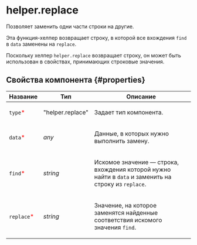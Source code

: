 # helper.replace

Позволяет заменить одни части строки на другие.

Эта функция-хелпер возвращает строку, в которой все вхождения `find` в `data` заменены на `replace`.

Поскольку хелпер `helper.replace` возвращает строку, он может быть использован в свойствах, принимающих строковые значения.

## Свойства компонента {#properties}

| Название                                    | Тип              | Описание                                                                                                    |
| ------------------------------------------- | ---------------- | ----------------------------------------------------------------------------------------------------------- |
| `type`<span style="color: red">\*</span>    | "helper.replace" | <p>Задает тип компонента.</p>                                                                               |
| `data`<span style="color: red">\*</span>    | _any_            | <p>Данные, в которых нужно выполнить замену.</p>                                                            |
| `find`<span style="color: red">\*</span>    | _string_         | <p>Искомое значение — строка, вхождения которой нужно найти в `data` и заменить на строку из `replace`.</p> |
| `replace`<span style="color: red">\*</span> | _string_         | <p>Значение, на которое заменятся найденные соответствия искомого значения `find`.</p>                      |
